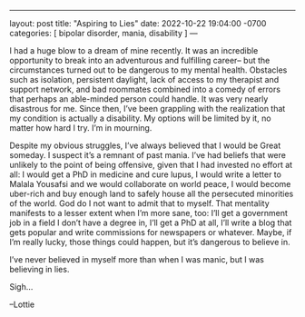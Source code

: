 ---
layout: post
title:  "Aspiring to Lies"
date:   2022-10-22 19:04:00 -0700
categories: [ bipolar disorder, mania, disability ]
—

I had a huge blow to a dream of mine recently. It was an incredible opportunity to break into an adventurous and fulfilling career– but the circumstances turned out to be dangerous to my mental health. Obstacles such as isolation, persistent daylight, lack of access to my therapist and support network, and bad roommates combined into a comedy of errors that perhaps an able-minded person could handle. It was very nearly disastrous for me. Since then, I’ve been grappling with the realization that my condition is actually a disability. My options will be limited by it, no matter how hard I try. I’m in mourning.

Despite my obvious struggles, I’ve always believed that I would be Great someday. I suspect it’s a remnant of past mania. I’ve had beliefs that were unlikely to the point of being offensive, given that I had invested no effort at all: I would get a PhD in medicine and cure lupus, I would write a letter to Malala Yousafsi and we would collaborate on world peace, I would become uber-rich and buy enough land to safely house all the persecuted minorities of the world. God do I not want to admit that to myself. That mentality manifests to a lesser extent when I’m more sane, too: I’ll get a government job in a field I don’t have a degree in, I’ll get a PhD at all, I’ll write a blog that gets popular and write commissions for newspapers or whatever. Maybe, if I’m really lucky, those things could happen, but it’s dangerous to believe in. 

I’ve never believed in myself more than when I was manic, but I was believing in lies.

Sigh…

–Lottie

